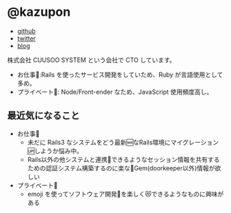 # @kazupon

- [github](https://github.com/kazupon)
- [twitter](https://twitter.com/kazu_pon)
- [blog](http://blog.kazupon.jp)

株式会社 CUUSOO SYSTEM という会社で CTO しています。

- お仕事:necktie::Rails を使ったサービス開発をしていため、Ruby が言語使用として多め。
- プライベート:baby_chick:: Node/Front-ender なため、JavaScript 使用頻度高し。

## 最近気になること

- お仕事:necktie:
  - 未だに Rails3 なシステムをどう最新:new:なRails環境にマイグレーション:up:しようか悩み中。
  - Rails以外の他システムと連携:link:できるようなセッション情報を共有するための認証システム構築するのに楽な:gem:Gem(doorkeeper以外)情報が欲しい
- プライベート:baby_chick:
  - emoji を使ってソフトウェア開発:hammer:を楽しく:heart_eyes_cat:できるようなものに興味がある
